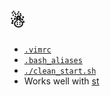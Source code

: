 # ☃

* [`.vimrc`](vimrc)
* [`.bash_aliases`](bash_aliases)
* [`./clean_start.sh`](clean_start.sh)
* Works well with [st](https://github.com/bliof/st)
